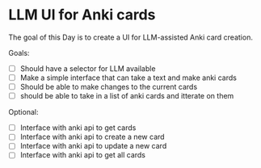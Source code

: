 # LLM UI for Anki cards

The goal of this Day is to create a UI for LLM-assisted Anki card creation.

Goals:
- [ ] Should have a selector for LLM available
- [ ] Make a simple interface that can take a text and make anki cards
- [ ] Should be able to make changes to the current cards
- [ ] should be able to take in a list of anki cards and itterate on them

Optional:
- [ ] Interface with anki api to get cards
- [ ] Interface with anki api to create a new card
- [ ] Interface with anki api to update a new card
- [ ] Interface with anki api to get all cards